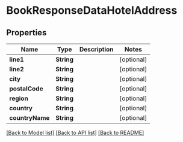 # BookResponseDataHotelAddress

## Properties
Name | Type | Description | Notes
------------ | ------------- | ------------- | -------------
**line1** | **String** |  | [optional] 
**line2** | **String** |  | [optional] 
**city** | **String** |  | [optional] 
**postalCode** | **String** |  | [optional] 
**region** | **String** |  | [optional] 
**country** | **String** |  | [optional] 
**countryName** | **String** |  | [optional] 

[[Back to Model list]](../README.md#documentation-for-models) [[Back to API list]](../README.md#documentation-for-api-endpoints) [[Back to README]](../README.md)



